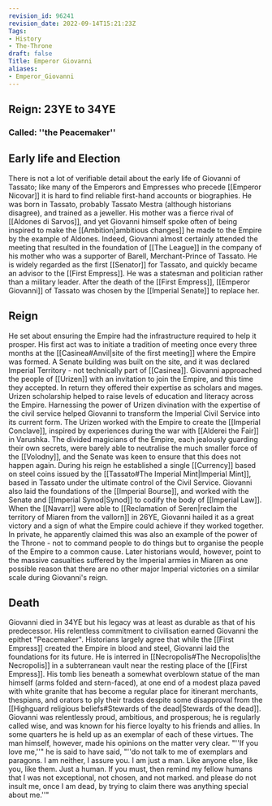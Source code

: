 ```yaml
---
revision_id: 96241
revision_date: 2022-09-14T15:21:23Z
Tags:
- History
- The-Throne
draft: false
Title: Emperor Giovanni
aliases:
- Emperor_Giovanni
---
```

## Reign: 23YE to 34YE
### Called: ''the Peacemaker''
## Early life and Election
There is not a lot of verifiable detail about the early life of Giovanni of Tassato; like many of the Emperors and Empresses who precede [[Emperor Nicovar]] it is hard to find reliable first-hand accounts or biographies. He was born in Tassato, probably Tassato Mestra (although historians disagree), and trained as a jeweller. His mother was a fierce rival of [[Aldones di Sarvos]], and yet Giovanni himself spoke often of being inspired to make the [[Ambition|ambitious changes]] he made to the Empire by the example of Aldones. Indeed, Giovanni almost certainly attended the meeting that resulted in the foundation of [[The League]] in the company of his mother who was a supporter of Barell, Merchant-Prince of Tassato.
He is widely regarded as the first [[Senator]] for Tassato, and quickly became an advisor to the [[First Empress]]. He was a statesman and politician rather than a military leader. 
After the death of the [[First Empress]], [[Emperor Giovanni]] of Tassato was chosen by the [[Imperial Senate]] to replace her.  
## Reign
He set about ensuring the Empire had the infrastructure required to help it prosper. His first act was to initiate a tradition of meeting once every three months at the [[Casinea#Anvil|site of the first meeting]] where the Empire was formed. A Senate building was built on the site, and it was declared Imperial Territory - not technically part of [[Casinea]].
Giovanni approached the people of [[Urizen]] with an invitation to join the Empire, and this time they accepted. In return they offered their expertise as scholars and mages. Urizen scholarship helped to raise levels of education and literacy across the Empire. Harnessing the power of Urizen divination with the expertise of the civil service helped Giovanni to transform the Imperial Civil Service into its current form.
The Urizen worked with the Empire to create the [[Imperial Conclave]], inspired by experiences during the war with [[Alderei the Fair]] in Varushka. The divided magicians of the Empire, each jealously guarding their own secrets, were barely able to neutralise the much smaller force of the [[Volodny]], and the Senate was keen to ensure that this does not happen again.
During his reign he established a single [[Currency]] based on steel coins issued by the [[Tassato#The Imperial Mint|Imperial Mint]], based in Tassato under the ultimate control of the Civil Service. Giovanni also laid the foundations of the [[Imperial Bourse]], and worked with the Senate and [[Imperial Synod|Synod]] to codify the body of [[Imperial Law]].
When the [[Navarr]] were able to [[Reclamation of Seren|reclaim the territory of Miaren from the vallorn]] in 26YE, Giovanni hailed it as a great victory and a sign of what the Empire could achieve if they worked together. In private, he apparently claimed this was also an example of the power of the Throne - not to command people to do things but to organise the people of the Empire to a common cause. Later historians would, however, point to the massive casualties suffered by the Imperial armies in Miaren as one possible reason that there are no other major Imperial victories on a similar scale during Giovanni's reign.
## Death
Giovanni died in 34YE but his legacy was at least as durable as that of his predecessor. His relentless commitment to civilisation earned Giovanni the epithet "Peacemaker". Historians largely agree that while the [[First Empress]] created the Empire in blood and steel, Giovanni laid the foundations for its future.
He is interred in [[Necropolis#The Necropolis|the Necropolis]] in a subterranean vault near the resting place of the [[First Empress]]. His tomb lies beneath a somewhat overblown statue of the man himself (arms folded and stern-faced), at one end of a modest plaza paved with white granite that has become a regular place for itinerant merchants, thespians, and orators to ply their trades despite some disapproval from the [[Highguard religious beliefs#Stewards of the dead|Stewards of the dead]].
Giovanni was relentlessly proud, ambitious, and prosperous; he is regularly called wise, and was known for his fierce loyalty to his friends and allies. In some quarters he is held up as an exemplar of each of these virtues.
The man himself, however, made his opinions on the matter very clear. "''If you love me,''" he is said to have said, "''do not talk to me of exemplars and paragons. I am neither, I assure you. I am just a man. Like anyone else, like you, like them. Just a human. If you must, then remind my fellow humans that I was not exceptional, not chosen, and not marked. and please do not insult me, once I am dead, by trying to claim there was anything special about me.''"